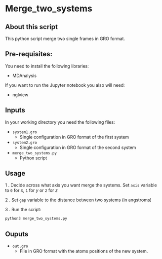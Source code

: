 # Merge_two_systems

## About this script
This python script merge two single frames in GRO format.

## Pre-requisites:
You need to install the following libraries:
* MDAnalysis

If you want to run the Jupyter notebook you also will need:
* nglview

## Inputs
In your working directory you need the following files:

* `system1.gro`
  * Single configuration in GRO format of the first system
* `system2.gro`
  * Single configuration in GRO format of the second system
* `merge_two_systems.py`
  * Python script
 
## Usage
1 . Decide across what axis you want merge the systems. Set `axis` variable to `0` for $x$, `1` for $y$ or `2` for $z$

2 . Set `gap` variable to the distance between two systems (in angstroms)

3 . Run the script:
```bash
python3 merge_two_systems.py
```

## Ouputs
* `out.gro`
  * File in GRO format with the atoms positions of the new system. 
